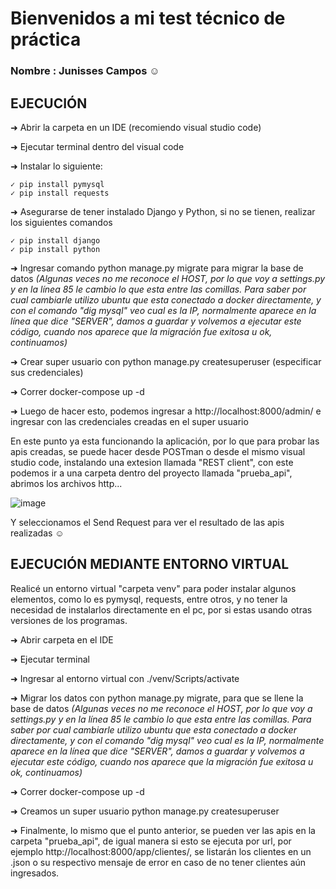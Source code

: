 # Bienvenidos a mi test técnico de práctica

### Nombre : Junisses Campos ☺

## EJECUCIÓN

➜ Abrir la carpeta en un IDE (recomiendo visual studio code)

➜ Ejecutar terminal dentro del visual code

➜ Instalar lo siguiente:

    ✓ pip install pymysql
    ✓ pip install requests
    
➜ Asegurarse de tener instalado Django y Python, si no se tienen, realizar los siguientes comandos

    ✓ pip install django
    ✓ pip install python
    
➜ Ingresar comando python manage.py migrate para migrar la base de datos
*(Algunas veces no me reconoce el HOST, por lo que voy a settings.py y en la línea 85 le cambio lo que esta entre las comillas. Para saber por cual cambiarle utilizo    ubuntu que esta conectado a docker directamente, y con el comando "dig mysql" veo cual es la IP, normalmente aparece en la línea que dice "SERVER", damos a guardar    y volvemos a ejecutar este código, cuando nos aparece que la migración fue exitosa u ok, continuamos)*

➜ Crear super usuario con python manage.py createsuperuser (especificar sus credenciales)

➜ Correr docker-compose up -d

➜ Luego de hacer esto, podemos ingresar a http://localhost:8000/admin/ e ingresar con las credenciales creadas en el super usuario

En este punto ya esta funcionando la aplicación, por lo que para probar las apis creadas, se puede hacer desde POSTman o desde el mismo visual studio code, instalando una extesion llamada "REST client", con este podemos ir a una carpeta dentro del proyecto llamada "prueba_api", abrimos los archivos http...

![image](https://user-images.githubusercontent.com/55362940/224223810-bcfbf4ad-60dc-43e2-bcfe-b76209550db8.png)


Y seleccionamos el Send Request para ver el resultado de las apis realizadas ☺


## EJECUCIÓN MEDIANTE ENTORNO VIRTUAL

Realicé un entorno virtual "carpeta venv" para poder instalar algunos elementos, como lo es pymysql, requests, entre otros, y no tener la necesidad de instalarlos directamente en el pc, por si estas usando otras versiones de los programas.

  ➜ Abrir carpeta en el IDE
  
  ➜ Ejecutar terminal
  
  ➜ Ingresar al entorno virtual con ./venv/Scripts/activate
  
  ➜ Migrar los datos con python manage.py migrate, para que se llene la base de datos 
    *(Algunas veces no me reconoce el HOST, por lo que voy a settings.py y en la línea 85 le cambio lo que esta entre las comillas. Para saber por cual cambiarle            utilizo ubuntu que esta conectado a docker directamente, y con el comando "dig mysql" veo cual es la IP, normalmente aparece en la línea que dice "SERVER", damos      a guardar y volvemos a ejecutar este código, cuando nos aparece que la migración fue exitosa u ok, continuamos)*

  ➜ Correr docker-compose up -d

  ➜ Creamos un super usuario python manage.py createsuperuser
  
  ➜ Finalmente, lo mismo que el punto anterior, se pueden ver las apis en la carpeta "prueba_api", de igual manera si esto se ejecuta por url, por ejemplo  http://localhost:8000/app/clientes/, se listarán los clientes en un .json o su respectivo mensaje de error en caso de no tener clientes aún ingresados.


  
